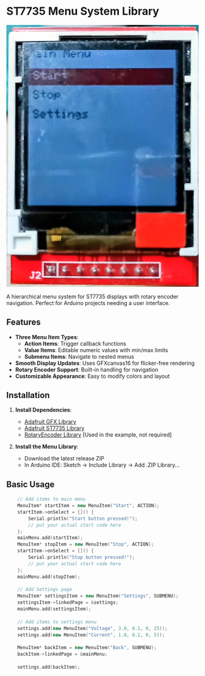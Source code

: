 # ST7735 Menu System Library

![Menu System Demo](https://github.com/kazakhan/ST7735_MenuSystem/blob/main/ST7735_Menu.jpg) 

A hierarchical menu system for ST7735 displays with rotary encoder navigation. Perfect for Arduino projects needing a user interface.

## Features

- **Three Menu Item Types**:
  - **Action Items**: Trigger callback functions
  - **Value Items**: Editable numeric values with min/max limits
  - **Submenu Items**: Navigate to nested menus
- **Smooth Display Updates**: Uses GFXcanvas16 for flicker-free rendering
- **Rotary Encoder Support**: Built-in handling for navigation
- **Customizable Appearance**: Easy to modify colors and layout

## Installation

1. **Install Dependencies**:
   - [Adafruit GFX Library](https://github.com/adafruit/Adafruit-GFX-Library)
   - [Adafruit ST7735 Library](https://github.com/adafruit/Adafruit-ST7735-Library)
   - [RotaryEncoder Library](https://github.com/kazakhan/RotaryEncoder) [Used in the example, not required]

2. **Install the Menu Library**:
   - Download the latest release ZIP
   - In Arduino IDE: Sketch → Include Library → Add .ZIP Library...

## Basic Usage

```cpp
    // Add items to main menu
    MenuItem* startItem = new MenuItem("Start", ACTION);
    startItem->onSelect = []() {
        Serial.println("Start button pressed!");
        // put your actual start code here
    };
    mainMenu.add(startItem);
    MenuItem* stopItem = new MenuItem("Stop", ACTION);
    startItem->onSelect = []() {
        Serial.println("Stop button pressed!");
        // put your actual start code here
    };
    mainMenu.add(stopItem);

	// Add Settings page
    MenuItem* settingsItem = new MenuItem("Settings", SUBMENU);
    settingsItem->linkedPage = &settings;
    mainMenu.add(settingsItem);

    // Add items to settings menu
    settings.add(new MenuItem("Voltage", 3.0, 0.1, 0, 25));
    settings.add(new MenuItem("Current", 1.0, 0.1, 0, 5));

    MenuItem* backItem = new MenuItem("Back", SUBMENU);
    backItem->linkedPage = &mainMenu;

    settings.add(backItem);
